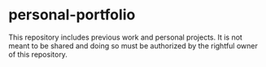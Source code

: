 # personal-portfolio

This repository includes previous work and personal projects. 
It is not meant to be shared and doing so must be authorized by the rightful owner of this repository. 
